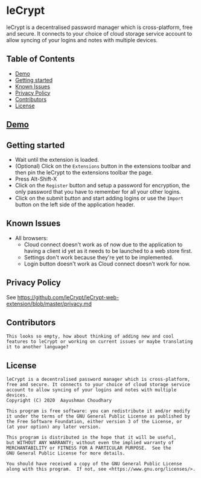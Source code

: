 # leCrypt
leCrypt is a decentralised password manager which is cross-platform, free and secure. It connects to your choice of cloud storage service account to allow syncing of your logins and notes with multiple devices.

## Table of Contents
- [Demo](#demo)
- [Getting started](#getting-started)
- [Known Issues](#known-issues)
- [Privacy Policy](#privacy-policy)
- [Contributors](#contributors)
- [License](#license)

## [Demo](https://streamable.com/e/xyxu58)

## Getting started
- Wait until the extension is loaded.
- (Optional) Click on the `Extensions` button in the extensions toolbar and then pin the leCrypt to the extensions toolbar the page.
- Press Alt-Shift-X
- Click on the `Register` button and setup a password for encryption, the only password that you have to remember for all your other logins.
- Click on the submit button and start adding logins or use the `Import` button on the left side of the application header.

## Known Issues
 - All browsers:
    - Cloud connect doesn't work as of now due to the application to having a client id yet as it needs to be launched to a web store first.
    - Settings don't work because they're yet to be implemented.
    - Login button doesn't work as Cloud connect doesn't work for now.

## Privacy Policy
See https://github.com/leCrypt/leCrypt-web-extension/blob/master/privacy.md

## Contributors
```
This looks so empty, how about thinking of adding new and cool features to leCrypt or working on current issues or maybe translating it to another language?
```

## License
```
leCrypt is a decentralised password manager which is cross-platform, free and secure. It connects to your choice of cloud storage service account to allow syncing of your logins and notes with multiple devices.
Copyright (C) 2020  Aayushman Choudhary

This program is free software: you can redistribute it and/or modify
it under the terms of the GNU General Public License as published by
the Free Software Foundation, either version 3 of the License, or
(at your option) any later version.

This program is distributed in the hope that it will be useful,
but WITHOUT ANY WARRANTY; without even the implied warranty of
MERCHANTABILITY or FITNESS FOR A PARTICULAR PURPOSE.  See the
GNU General Public License for more details.

You should have received a copy of the GNU General Public License
along with this program.  If not, see <https://www.gnu.org/licenses/>.
```
